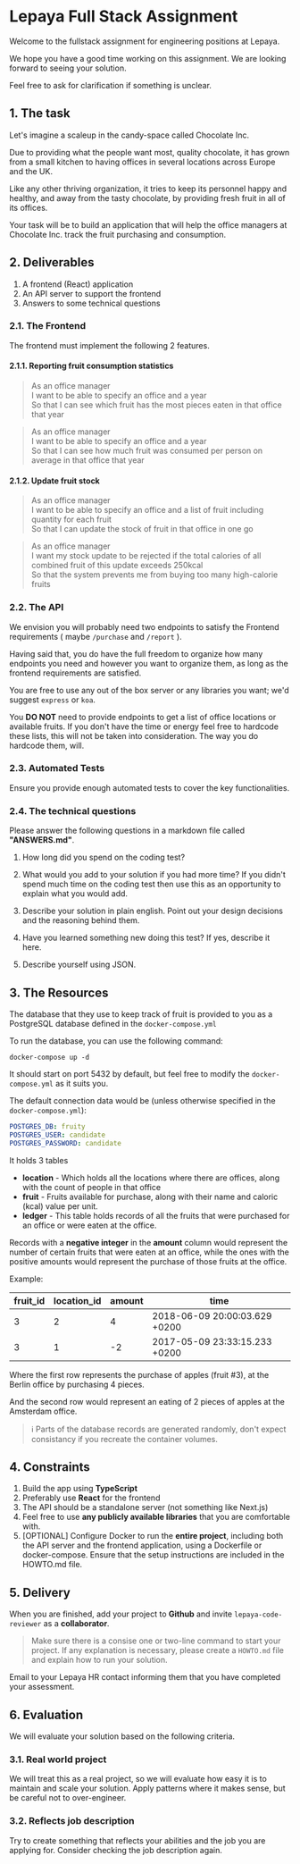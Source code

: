 # Lepaya Full Stack Assignment

Welcome to the fullstack assignment for engineering positions at Lepaya.

We hope you have a good time working on this assignment. We are looking forward to seeing your solution.

Feel free to ask for clarification if something is unclear.

## 1. The task

Let's imagine a scaleup in the candy-space called Chocolate Inc.

Due to providing what the people want most, quality chocolate, it has grown from a small kitchen to having offices in several locations across Europe and the UK.

Like any other thriving organization, it tries to keep its personnel happy and healthy, and away from the tasty chocolate, by providing fresh fruit in all of its offices.

Your task will be to build an application that will help the office managers at Chocolate Inc. track the fruit purchasing and consumption.

## 2. Deliverables

1. A frontend (React) application
2. An API server to support the frontend
3. Answers to some technical questions

### 2.1. The Frontend

The frontend must implement the following 2 features.

#### 2.1.1. Reporting fruit consumption statistics

> As an office manager <br>
> I want to be able to specify an office and a year <br>
> So that I can see which fruit has the most pieces eaten in that office that year

> As an office manager <br>
> I want to be able to specify an office and a year <br>
> So that I can see how much fruit was consumed per person on average in that office that year

#### 2.1.2. Update fruit stock

> As an office manager <br>
> I want to be able to specify an office and a list of fruit including quantity for each fruit <br>
> So that I can update the stock of fruit in that office in one go

> As an office manager <br>
> I want my stock update to be rejected if the total calories of all combined fruit of this update exceeds 250kcal <br>
> So that the system prevents me from buying too many high-calorie fruits

### 2.2. The API

We envision you will probably need two endpoints to satisfy the Frontend requirements ( maybe ```/purchase``` and  ```/report``` ).

Having said that, you do have the full freedom to organize how many endpoints you need and however you want to organize them, as long as the frontend requirements are satisfied.

You are free to use any out of the box server or any libraries you want; we'd suggest `express` or `koa`.

You **DO NOT** need to provide endpoints to get a list of office locations or available fruits. If you don't have the time or energy feel free to hardcode these lists, this will not be taken into consideration. The way you do hardcode them, will.

### 2.3. Automated Tests
Ensure you provide enough automated tests to cover the key functionalities.

### 2.4. The technical questions

Please answer the following questions in a markdown file called **"ANSWERS.md"**.

1. How long did you spend on the coding test?

2. What would you add to your solution if you had more time? If you didn't spend much time on the coding test then use this as an opportunity to explain what you would add.

3. Describe your solution in plain english. Point out your design decisions and the reasoning behind them.

4. Have you learned something new doing this test? If yes, describe it here.

5. Describe yourself using JSON.

## 3. The Resources

The database that they use to keep track of fruit is provided to you as a PostgreSQL database defined in the `docker-compose.yml`

To run the database, you can use the following command:

```shell
docker-compose up -d
```

It should start on port 5432 by default, but feel free to modify the `docker-compose.yml` as it suits you.

The default connection data would be (unless otherwise specified in the `docker-compose.yml`):

```yml
POSTGRES_DB: fruity
POSTGRES_USER: candidate
POSTGRES_PASSWORD: candidate
```

It holds 3 tables

- **location** - Which holds all the locations where there are offices, along with the count of people in that office
- **fruit** - Fruits available for purchase, along with their name and caloric (kcal) value per unit.
- **ledger** - This table holds records of all the fruits that were purchased for an office or were eaten at the office.

Records with a **negative integer** in the **amount** column would represent the number of certain fruits that were eaten at an office, while the ones with the positive amounts would represent the purchase of those fruits at the office.

Example:

| fruit_id | location_id | amount| time                          |
|----------|-------------|-------|-------------------------------|
| 3        | 2           | 4     | 2018-06-09 20:00:03.629 +0200 |
| 3        | 1           |-2     | 2017-05-09 23:33:15.233 +0200 |

Where the first row represents the purchase of apples (fruit #3), at the Berlin office by purchasing 4 pieces.

And the second row would represent an eating of 2 pieces of apples at the Amsterdam office.

> ℹ️ Parts of the database records are generated randomly, don't expect consistancy if you recreate the container volumes.

## 4. Constraints

1. Build the app using **TypeScript**
2. Preferably use **React** for the frontend
3. The API should be a standalone server (not something like Next.js)
4. Feel free to use **any publicly available libraries** that you are comfortable with.
5. [OPTIONAL] Configure Docker to run the **entire project**, including both the API server and the frontend application, using a Dockerfile or docker-compose. Ensure that the setup instructions are included in the HOWTO.md file.

## 5. Delivery

When you are finished, add your project to **Github** and invite `lepaya-code-reviewer` as a **collaborator**.

> Make sure there is a consise one or two-line command to start your project. If any explanation is necessary, please create a `HOWTO.md` file and explain how to run your solution.

Email to your Lepaya HR contact informing them that you have completed your assessment.

## 6. Evaluation

We will evaluate your solution based on the following criteria.

### 3.1. Real world project

We will treat this as a real project, so we will evaluate how easy it is to maintain and scale your solution. Apply patterns where it makes sense, but be careful not to over-engineer.

### 3.2. Reflects job description

Try to create something that reflects your abilities and the job you are applying for. Consider checking the job description again.